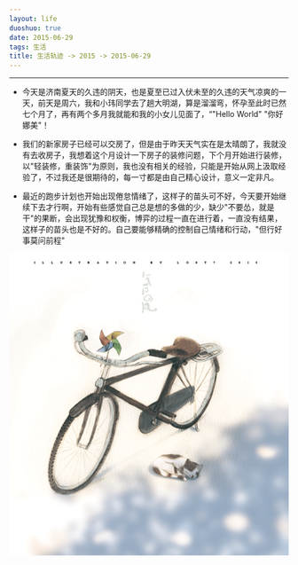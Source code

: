 ```yaml
---
layout: life
duoshuo: true
date: 2015-06-29
tags: 生活
title: 生活轨迹 -> 2015 -> 2015-06-29
---
```


*******

>
* 今天是济南夏天的久违的阴天，也是夏至已过入伏未至的久违的天气凉爽的一天，前天是周六，我和小玮同学去了趟大明湖，算是溜溜弯，怀孕至此时已然七个月了，再有两个多月我就能和我的小女儿见面了，“"Hello World" "你好娜美"！

>
* 我们的新家房子已经可以交房了，但是由于昨天天气实在是太晴朗了，我就没有去收房子，我想着这个月设计一下房子的装修问题，下个月开始进行装修，以"轻装修，重装饰"为原则，我也没有相关的经验，只能是开始从网上汲取经验了，不过我还是很期待的，每一寸都是由自己精心设计，意义一定非凡。

>
* 最近的跑步计划也开始出现倦怠情绪了，这样子的苗头可不好，今天要开始继续下去才行啊，开始有些感觉自己总是想的多做的少，缺少"不要怂，就是干"的果断，会出现犹豫和权衡，博弈的过程一直在进行着，一直没有结果，这样子的苗头也是不好的。自己要能够精确的控制自己情绪和行动，"但行好事莫问前程"

![夏天的风是动态的](/life/2015/2015res/2015-06-29.gif)

